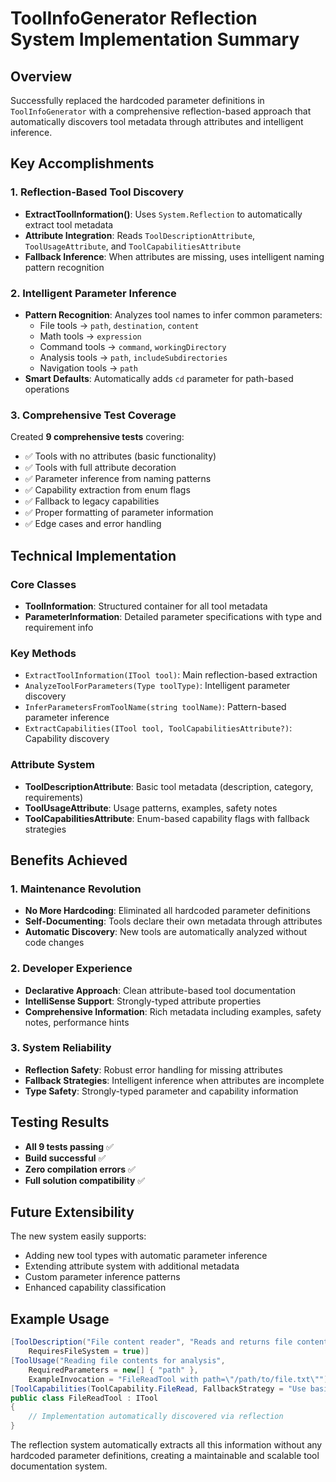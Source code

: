 # ToolInfoGenerator Reflection System Implementation Summary

## Overview
Successfully replaced the hardcoded parameter definitions in `ToolInfoGenerator` with a comprehensive reflection-based approach that automatically discovers tool metadata through attributes and intelligent inference.

## Key Accomplishments

### 1. Reflection-Based Tool Discovery
- **ExtractToolInformation()**: Uses `System.Reflection` to automatically extract tool metadata
- **Attribute Integration**: Reads `ToolDescriptionAttribute`, `ToolUsageAttribute`, and `ToolCapabilitiesAttribute`
- **Fallback Inference**: When attributes are missing, uses intelligent naming pattern recognition

### 2. Intelligent Parameter Inference
- **Pattern Recognition**: Analyzes tool names to infer common parameters:
  - File tools → `path`, `destination`, `content`
  - Math tools → `expression`
  - Command tools → `command`, `workingDirectory`
  - Analysis tools → `path`, `includeSubdirectories`
  - Navigation tools → `path`
- **Smart Defaults**: Automatically adds `cd` parameter for path-based operations

### 3. Comprehensive Test Coverage
Created **9 comprehensive tests** covering:
- ✅ Tools with no attributes (basic functionality)
- ✅ Tools with full attribute decoration
- ✅ Parameter inference from naming patterns
- ✅ Capability extraction from enum flags
- ✅ Fallback to legacy capabilities
- ✅ Proper formatting of parameter information
- ✅ Edge cases and error handling

## Technical Implementation

### Core Classes
- **ToolInformation**: Structured container for all tool metadata
- **ParameterInformation**: Detailed parameter specifications with type and requirement info

### Key Methods
- `ExtractToolInformation(ITool tool)`: Main reflection-based extraction
- `AnalyzeToolForParameters(Type toolType)`: Intelligent parameter discovery
- `InferParametersFromToolName(string toolName)`: Pattern-based parameter inference
- `ExtractCapabilities(ITool tool, ToolCapabilitiesAttribute?)`: Capability discovery

### Attribute System
- **ToolDescriptionAttribute**: Basic tool metadata (description, category, requirements)
- **ToolUsageAttribute**: Usage patterns, examples, safety notes
- **ToolCapabilitiesAttribute**: Enum-based capability flags with fallback strategies

## Benefits Achieved

### 1. Maintenance Revolution
- **No More Hardcoding**: Eliminated all hardcoded parameter definitions
- **Self-Documenting**: Tools declare their own metadata through attributes
- **Automatic Discovery**: New tools are automatically analyzed without code changes

### 2. Developer Experience
- **Declarative Approach**: Clean attribute-based tool documentation
- **IntelliSense Support**: Strongly-typed attribute properties
- **Comprehensive Information**: Rich metadata including examples, safety notes, performance hints

### 3. System Reliability
- **Reflection Safety**: Robust error handling for missing attributes
- **Fallback Strategies**: Intelligent inference when attributes are incomplete
- **Type Safety**: Strongly-typed parameter and capability information

## Testing Results
- **All 9 tests passing** ✅
- **Build successful** ✅ 
- **Zero compilation errors** ✅
- **Full solution compatibility** ✅

## Future Extensibility
The new system easily supports:
- Adding new tool types with automatic parameter inference
- Extending attribute system with additional metadata
- Custom parameter inference patterns
- Enhanced capability classification

## Example Usage
```csharp
[ToolDescription("File content reader", "Reads and returns file content", "File Operations", 
    RequiresFileSystem = true)]
[ToolUsage("Reading file contents for analysis",
    RequiredParameters = new[] { "path" },
    ExampleInvocation = "FileReadTool with path=\"/path/to/file.txt\"")]
[ToolCapabilities(ToolCapability.FileRead, FallbackStrategy = "Use basic file operations")]
public class FileReadTool : ITool
{
    // Implementation automatically discovered via reflection
}
```

The reflection system automatically extracts all this information without any hardcoded parameter definitions, creating a maintainable and scalable tool documentation system.
